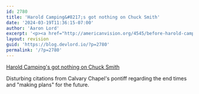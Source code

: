 ```yaml
---
id: 2780
title: 'Harold Camping&#8217;s got nothing on Chuck Smith'
date: '2024-03-19T11:36:15-07:00'
author: 'Aaron Lord'
excerpt: '<p><a href="http://americanvision.org/4545/before-harold-camping-there-was-chuck-smith/" title="Harold Camping''s got nothing on Chuck Smith">Harold Camping''s got nothing on Chuck Smith</a></p><p>Disturbing citations from Calvary Chapel''s pontiff regarding the end times and "making plans" for the future.</p>'
layout: revision
guid: 'https://blog.devlord.io/?p=2780'
permalink: '/?p=2780'
---
```


<p><a href="http://americanvision.org/4545/before-harold-camping-there-was-chuck-smith/" title="Harold Camping's got nothing on Chuck Smith">Harold Camping's got nothing on Chuck Smith</a></p><p>Disturbing citations from Calvary Chapel's pontiff regarding the end times and "making plans" for the future.</p>